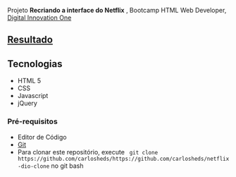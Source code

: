 Projeto <strong>Recriando a interface do Netflix</strong> , Bootcamp HTML Web Developer, [Digital Innovation One](https://web.digitalinnovation.one/home)

## [Resultado](https://carlosheds.github.io/netflix-dio-clone/)

## Tecnologias
* HTML 5
* CSS
* Javascript
* jQuery

### Pré-requisitos
* Editor de Código
* [Git](https://git-scm.com)
* Para clonar este repositório, execute ``` git clone https://github.com/carlosheds/https://github.com/carlosheds/netflix-dio-clone``` no git bash
